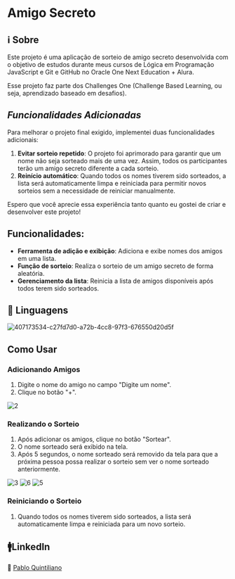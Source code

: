 # Amigo Secreto


## ℹ️ Sobre


Este projeto é uma aplicação de sorteio de amigo secreto desenvolvida com o objetivo de estudos durante meus cursos de Lógica em Programação JavaScript e Git e GitHub no Oracle One Next Education + Alura.

Esse projeto faz parte dos Challenges One (Challenge Based Learning, ou seja, aprendizado baseado em desafios).

## *Funcionalidades Adicionadas*

Para melhorar o projeto final exigido, implementei duas funcionalidades adicionais:

1. **Evitar sorteio repetido**: O projeto foi aprimorado para garantir que um nome não seja sorteado mais de uma vez. Assim, todos os participantes terão um amigo secreto diferente a cada sorteio.
2. **Reinício automático**: Quando todos os nomes tiverem sido sorteados, a lista será automaticamente limpa e reiniciada para permitir novos sorteios sem a necessidade de reiniciar manualmente.

Espero que você aprecie essa experiência tanto quanto eu gostei de criar e desenvolver este projeto!

## Funcionalidades:


- **Ferramenta de adição e exibição**: Adiciona e exibe nomes dos amigos em uma lista.
- **Função de sorteio**: Realiza o sorteio de um amigo secreto de forma aleatória.
- **Gerenciamento da lista**: Reinicia a lista de amigos disponíveis após todos terem sido sorteados.

## 🔡 Linguagens


![407173534-c27fd7d0-a72b-4cc8-97f3-676550d20d5f](https://github.com/user-attachments/assets/6f50eeea-ba5d-4704-8b13-5b88c1dffb31)


## Como Usar


### Adicionando Amigos

1. Digite o nome do amigo no campo "Digite um nome".
2. Clique no botão "+".

![2](https://github.com/user-attachments/assets/0005d3cf-ae02-4a9c-b9c7-6cb757e5e4ef)

### Realizando o Sorteio

1. Após adicionar os amigos, clique no botão "Sortear".
2. O nome sorteado será exibido na tela.
3. Após 5 segundos, o nome sorteado será removido da tela para que a próxima pessoa possa realizar o sorteio sem ver o nome sorteado anteriormente.

![3](https://github.com/user-attachments/assets/4b22cacf-932f-439a-899a-8d3ebccf3f08)
![6](https://github.com/user-attachments/assets/96bdfd1a-21dd-475a-9829-9be43018ea8c)
![5](https://github.com/user-attachments/assets/a5feda1f-5576-48a9-a13b-db73466653fc)

### Reiniciando o Sorteio

1. Quando todos os nomes tiverem sido sorteados, a lista será automaticamente limpa e reiniciada para um novo sorteio.

## 🚹LinkedIn

🔗 [Pablo Quintiliano](https://www.linkedin.com/in/pablo-quintiliano/)
